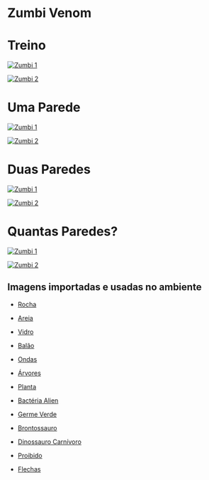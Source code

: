 # Zumbi Venom

# Treino

[![Zumbi 1](images/zombie-wall.png)](harena/scripts/playground/editor.html?source=cell/zombie-wall&mode=no-script)

[![Zumbi 2](images/zombie-wall.png)](harena/scripts/playground/editor.html?source=cell/zombie-wall-hidden&mode=no-script)

# Uma Parede

[![Zumbi 1](images/zombie-wall.png)](harena/scripts/playground/editor.html?source=cell/zombie-wall-challenge1&mode=no-script)

[![Zumbi 2](images/zombie-wall.png)](harena/scripts/playground/editor.html?source=cell/zombie-wall-hidden-challenge1&mode=no-script)

# Duas Paredes

[![Zumbi 1](images/zombie-wall.png)](harena/scripts/playground/editor.html?source=cell/zombie-wall-challenge2&mode=no-script)

[![Zumbi 2](images/zombie-wall.png)](harena/scripts/playground/editor.html?source=cell/zombie-wall-hidden-challenge2&mode=no-script)

# Quantas Paredes?

[![Zumbi 1](images/zombie-wall.png)](harena/scripts/playground/editor.html?source=cell/zombie-wall-challenge3&mode=no-script)

[![Zumbi 2](images/zombie-wall.png)](harena/scripts/playground/editor.html?source=cell/zombie-wall-hidden-challenge3&mode=no-script)

## Imagens importadas e usadas no ambiente

* [Rocha](https://pixabay.com/vectors/rocks-stones-mining-soil-pebbles-155635/)
* [Areia](https://pixabay.com/vectors/template-pattern-seamless-blue-1099298/)
* [Vidro](https://pixabay.com/vectors/ball-balls-glass-glow-glowing-1293319/)
* [Balão](https://pixabay.com/vectors/balloon-blue-shiny-helium-happy-25734/)

* [Ondas](https://pixabay.com/vectors/blue-water-pattern-sea-tide-waves-309761/)

* [Árvores](https://pixabay.com/vectors/tree-environment-ecology-nature-146748/)
* [Planta](https://pixabay.com/vectors/sapling-plant-growing-seedling-154734/)

* [Bactéria Alien](https://pixabay.com/vectors/virus-alien-health-bug-medical-312665/)
* [Germe Verde](https://pixabay.com/vectors/germ-virus-bacteria-infection-308922/)

* [Brontossauro](https://pixabay.com/vectors/brontosaurus-dinosaurs-extinct-37797/)
* [Dinossauro Carnívoro](https://pixabay.com/vectors/cartoon-comic-dino-dinosaur-green-1299393/)

* [Proibido](https://pixabay.com/vectors/no-symbol-prohibition-sign-39767/)
* [Flechas](https://pixabay.com/vectors/arrow-direction-turn-set-left-36877/)